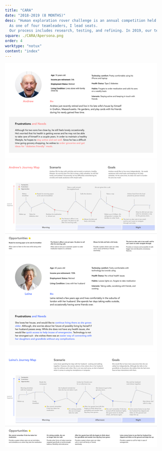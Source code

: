 ```yaml
---
title: "CARA"
date: "2018-2019 (8 MONTHS)"
desc: "Human exploration rover challenge is an annual competition held by NASA. The participants are required to design a human-powered vehicle that can run on a         simulated Mars terrain.
  As one of four teamleaders, I lead seats. 
  Our process includes research, testing, and refining. In 2019, our team won the  Featherweight class design award and placed second among 100 other schools."
square: ./CARA/Apersona.png
order: 4
worktype: "notux"
content: "index"
---
```


<style>
</style>

<div style = "/*background-color:  #484848;*/width:100%; ">
    <img src = "./CARA/Apersona.png" > 
</div>
<div style = "/*background-color:  #484848;*/width:100%; ">
    <img src = "./CARA/Ajourney.png" > 
</div>
<div style = "/*background-color:  #484848;*/width:100%; ">
    <img src = "./CARA/Lpersona.png" > 
</div>

<div style = "/*background-color:  #484848;*/width:100%; ">
    <img src = "./CARA/Ljourney.png" > 
</div>

